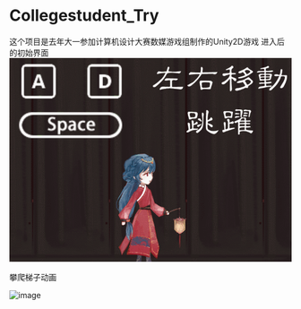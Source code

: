 # Collegestudent_Try
这个项目是去年大一参加计算机设计大赛数媒游戏组制作的Unity2D游戏
进入后的初始界面
![image](https://github.com/amadeus233/Collegestudent_Try/blob/master/start.gif)


攀爬梯子动画


![image](https://github.com/amadeus233/Collegestudent_Try/blob/master/clmb.gif)
